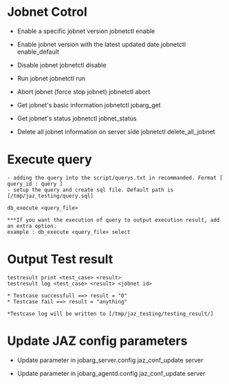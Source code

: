 # Jobnet Cotrol
- Enable a specific jobnet version
    jobnetctl enable <jobnet id> <jobnet name> <description>

- Enable jobnet version with the latest updated date
    jobnetctl enable_default <jobnet id>
    
- Disable jobnet 
    jobnetctl disable <jobnet id>

- Run jobnet
    jobnetctl run <jobnet id>

- Abort jobnet (force stop jobnet)
    jobnetctl abort <jobnet id>

- Get jobnet's basic information
    jobnetctl jobarg_get <jobnet id>

- Get jobnet's status
    jobnetctl jobnet_status <jobnet id>

- Delete all jobnet information on server side
    jobnetctl delete_all_jobnet <jobnet id>

# Execute query
    - adding the query into the script/querys.txt in recommanded. Format [ query_id : query ]
    - setup the query and create sql file. Default path is [/tmp/jaz_testing/query.sql]

    db_execute <query_file>
    
    ***If you want the execution of query to output execution result, add an extra option.
    example : db_execute <query_file> select

# Output Test result
    testresult print <test_case> <result>
    testresult log <test_case> <result> <jobnet id>

    * Testcase successfull ==> result = "0"
    * Testcase fail ==> result = "anything"

    *Testcase log will be written to [/tmp/jaz_testing/testing_result/]

# Update JAZ config parameters
- Update parameter in jobarg_server.config 
    jaz_conf_update server <parameter> <parameter value>

- Update parameter in jobarg_agentd.config 
    jaz_conf_update server <parameter> <parameter value>


     